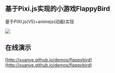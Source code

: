 基于Pixi.js实现的小游戏FlappyBird
---

基于PIXI.js(V5)+animejs(动画)实现

![](./docs/1.png)

## 在线演示

[http://xuanye.github.io/demos/flappybird](http://xuanye.github.io/demos/flappybird)
